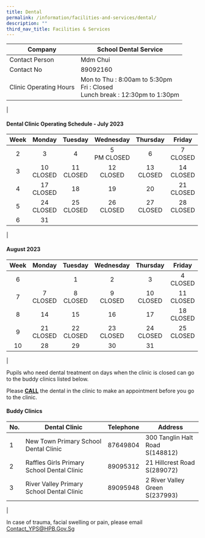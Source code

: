```yaml
---
title: Dental
permalink: /information/facilities-and-services/dental/
description: ""
third_nav_title: Facilities & Services
---
```

| Company | School Dental Service |
|---|---|
| Contact Person | Mdm Chui |
| Contact No | 89092160 |
| Clinic Operating Hours  | Mon to Thu : 8:00am to 5:30pm<br>Fri : Closed <br>Lunch break : 12:30pm to 1:30pm|
|

#### **Dental Clinic Operating Schedule - July 2023**

| <center>Week</center> | <center>Monday</center>| <center>Tuesday</center> | <center>Wednesday</center> | <center>Thursday</center> | <center>Friday</center> |
|:---:|---|---|---|---|---|
| <center> 2</center>|<center>3<br></center> | <center>4<br></center> | <center>5<br>PM CLOSED</center> |<center>6<br></center>  |<center>7<br>CLOSED</center>| 
| <center>3</center> | <center>10<br>CLOSED</center>  | <center>11<br>CLOSED</center>  | <center>12<br>CLOSED</center> | <center>13<br>CLOSED</center> | <center>14<br>CLOSED</center>  |
| <center> 4</center> |  <center>17<br>CLOSED</center> | <center> 18<br></center> | <center> 19<br></center> |  <center> 20<br></center> | <center> 21<br>CLOSED</center> |
| <center> 5</center>|  <center>24<br>CLOSED</center> | <center>25 <br>CLOSED</center> | <center>26 <br>CLOSED</center>|<center>27 <br>CLOSED</center> |<center>28 <br>CLOSED</center>|
| <center> 6</center>|  <center>31<br></center> | <center> <br></center> | <center> <br></center>|<center> <br></center> |<center> <br></center>|
|

#### **August 2023**

| <center>Week</center> | <center>Monday</center>| <center>Tuesday</center> | <center>Wednesday</center> | <center>Thursday</center> | <center>Friday</center> |
|---|---|---|---|---|---|
| <center>6</center>|<center><br></center> | <center>1<br></center> | <center>2<br></center> |<center>3<br></center>  |<center>4<br>CLOSED</center>| 
| <center>7</center> | <center>7<br>CLOSED</center>  | <center>8<br>CLOSED</center>  | <center>9<br>CLOSED</center> | <center>10<br>CLOSED</center> | <center>11<br>CLOSED</center>  |
| <center>8</center> |  <center>14<br></center> | <center> 15<br></center> | <center> 16<br></center> |  <center> 17<br></center> | <center> 18<br>CLOSED</center> |
| <center> 9</center>|  <center>21<br>CLOSED</center> | <center>22 <br>CLOSED</center> | <center>23 <br>CLOSED</center>|<center>24 <br>CLOSED</center> |<center>25 <br>CLOSED</center>|
| <center> 10</center>|  <center>28<br></center> | <center>29 <br></center> | <center> 30<br></center>|<center> 31<br></center> |<center> <br></center>|
|

Pupils who need dental treatment on days when the clinic is closed can go to the buddy clinics listed below.

Please <b><u>CALL</u></b> the dental in the clinic to make an appointment before you go to the clinic.

#### **Buddy Clinics**

| No. | Dental Clinic | Telephone | Address |
|---|---|:---:|---|
| 1 | New Town Primary School Dental Clinic |  87649804 | 300 Tanglin Halt Road<br>S(148812)|
| 2 | Raffles Girls Primary School Dental Clinic |  89095312 | 21 Hillcrest Road<br>S(289072) |
| 3 | River Valley Primary School Dental Clinic |  89095948 | 2 River Valley Green<br>S(237993) |
|

In case of trauma, facial swelling or pain, please email Contact_YPS@HPB.Gov.Sg